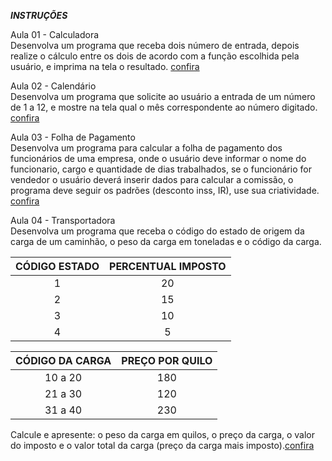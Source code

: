 **_INSTRUÇÕES_**

Aula 01 - Calculadora  
Desenvolva um programa que receba dois número de entrada, depois realize o cálculo entre os dois de acordo com a função escolhida pela usuário, e imprima na tela o resultado. [confira](https://github.com/alessandrocarvalhobrazil/Algoritmos-em-C/blob/master/Estrutura%20Case/Aula%20-%2001%20-%20Calculadora)

Aula 02 - Calendário  
Desenvolva um programa que solicite ao usuário a entrada de um número de 1 a 12, e mostre na tela qual o mês correspondente ao número digitado. [confira](https://github.com/alessandrocarvalhobrazil/Algoritmos-em-C/blob/master/Estrutura%20Case/Aula%20-%2002%20-%20Calendario)

Aula 03 - Folha de Pagamento  
Desenvolva um programa para calcular a folha de pagamento dos funcionários de uma empresa, onde o usuário deve informar o nome do funcionario, cargo e quantidade de dias trabalhados, se o funcionário for vendedor o usuário deverá inserir dados para calcular a comissão, o programa deve seguir os padrões (desconto inss, IR), use sua criatividade. [confira](https://github.com/alessandrocarvalhobrazil/Algoritmos-em-C/blob/master/Estrutura%20Case/Aula%20-%2003%20-%20Folha%20de%20Pagamento)

Aula 04 - Transportadora  
Desenvolva um programa que receba o código do estado de origem da carga de um
caminhão, o peso da carga em toneladas e o código da carga.

CÓDIGO ESTADO |PERCENTUAL IMPOSTO
:--------------:|:-----------------:
1| 20
2| 15
3| 10
4| 5

CÓDIGO DA CARGA| PREÇO POR QUILO
:--------------:|:----------------:
10 a 20 |180
21 a 30 |120
31 a 40 |230

Calcule e apresente: o peso da carga em quilos, o preço da carga, o valor do imposto
e o valor total da carga (preço da carga mais imposto).[confira](https://github.com/alessandrocarvalhobrazil/Algoritmos-em-C/blob/master/Estrutura%20Case/Aula%20-%2004%20-%20Transportadora)
